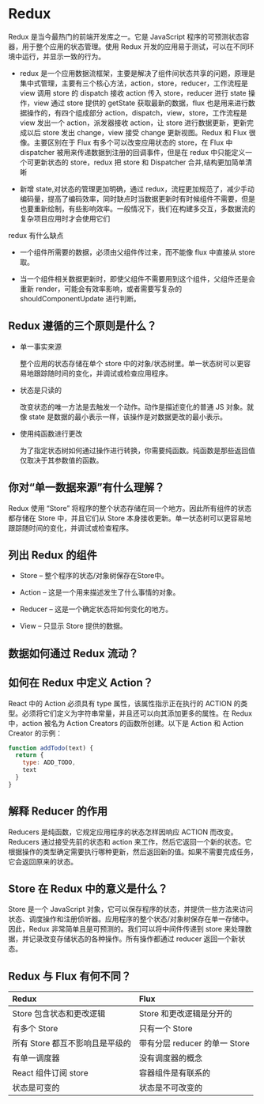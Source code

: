 # Redux

Redux 是当今最热门的前端开发库之一。它是 JavaScript 程序的可预测状态容器，用于整个应用的状态管理。使用 Redux 开发的应用易于测试，可以在不同环境中运行，并显示一致的行为。

* redux 是一个应用数据流框架，主要是解决了组件间状态共享的问题，原理是集中式管理，主要有三个核心方法，action，store，reducer，工作流程是 view 调用 store 的 dispatch 接收 action 传入 store，reducer 进行 state 操作，view 通过 store 提供的 getState 获取最新的数据，flux 也是用来进行数据操作的，有四个组成部分 action，dispatch，view，store，工作流程是 view 发出一个 action，派发器接收 action，让 store 进行数据更新，更新完成以后 store 发出 change，view 接受 change 更新视图。Redux 和 Flux 很像。主要区别在于 Flux 有多个可以改变应用状态的 store，在 Flux 中 dispatcher 被用来传递数据到注册的回调事件，但是在 redux 中只能定义一个可更新状态的 store，redux 把 store 和 Dispatcher 合并,结构更加简单清晰

* 新增 state,对状态的管理更加明确，通过 redux，流程更加规范了，减少手动编码量，提高了编码效率，同时缺点时当数据更新时有时候组件不需要，但是也要重新绘制，有些影响效率。一般情况下，我们在构建多交互，多数据流的复杂项目应用时才会使用它们

redux 有什么缺点

* 一个组件所需要的数据，必须由父组件传过来，而不能像 flux 中直接从 store 取。

* 当一个组件相关数据更新时，即使父组件不需要用到这个组件，父组件还是会重新 render，可能会有效率影响，或者需要写复杂的 shouldComponentUpdate 进行判断。

## Redux 遵循的三个原则是什么？

* 单一事实来源

  整个应用的状态存储在单个 store 中的对象/状态树里。单一状态树可以更容易地跟踪随时间的变化，并调试或检查应用程序。

* 状态是只读的

  改变状态的唯一方法是去触发一个动作。动作是描述变化的普通 JS 对象。就像 state 是数据的最小表示一样，该操作是对数据更改的最小表示。

* 使用纯函数进行更改

  为了指定状态树如何通过操作进行转换，你需要纯函数。纯函数是那些返回值仅取决于其参数值的函数。

## 你对“单一数据来源”有什么理解？

Redux 使用 “Store” 将程序的整个状态存储在同一个地方。因此所有组件的状态都存储在 Store 中，并且它们从 Store 本身接收更新。单一状态树可以更容易地跟踪随时间的变化，并调试或检查程序。

## 列出 Redux 的组件

* Store – 整个程序的状态/对象树保存在Store中。

* Action – 这是一个用来描述发生了什么事情的对象。

* Reducer – 这是一个确定状态将如何变化的地方。

* View – 只显示 Store 提供的数据。

## 数据如何通过 Redux 流动？

## 如何在 Redux 中定义 Action？

React 中的 Action 必须具有 type 属性，该属性指示正在执行的 ACTION 的类型。必须将它们定义为字符串常量，并且还可以向其添加更多的属性。在 Redux 中，action 被名为 Action Creators 的函数所创建。以下是 Action 和 Action Creator 的示例：

```js
function addTodo(text) {
  return {
    type: ADD_TODO,
    text
  }
}
```

## 解释 Reducer 的作用

Reducers 是纯函数，它规定应用程序的状态怎样因响应 ACTION 而改变。Reducers 通过接受先前的状态和 action 来工作，然后它返回一个新的状态。它根据操作的类型确定需要执行哪种更新，然后返回新的值。如果不需要完成任务，它会返回原来的状态。

## Store 在 Redux 中的意义是什么？

Store 是一个 JavaScript 对象，它可以保存程序的状态，并提供一些方法来访问状态、调度操作和注册侦听器。应用程序的整个状态/对象树保存在单一存储中。因此，Redux 非常简单且是可预测的。我们可以将中间件传递到 store 来处理数据，并记录改变存储状态的各种操作。所有操作都通过 reducer 返回一个新状态。

## Redux 与 Flux 有何不同？

| Redux | Flux |
| :--- | :--- |
| Store 包含状态和更改逻辑 | Store 和更改逻辑是分开的 |
| 有多个 Store | 只有一个 Store |
| 所有 Store 都互不影响且是平级的 | 带有分层 reducer 的单一 Store |
| 有单一调度器 | 没有调度器的概念 |
| React 组件订阅 store | 容器组件是有联系的 |
| 状态是可变的 | 状态是不可改变的 |

